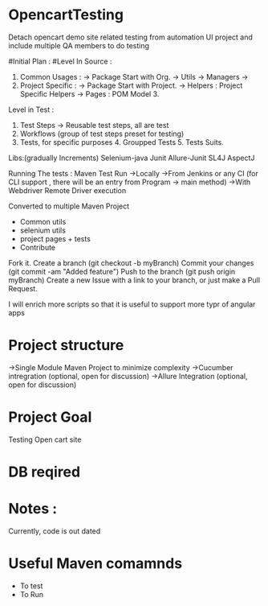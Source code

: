 # OpencartTesting
Detach opencart demo site related testing from automation UI project
and include multiple QA members to do testing

#Initial Plan :
#Level In Source : 
1. Common Usages : -> Package Start with Org. -> Utils -> Managers -> 
2. Project Specific : -> Package Start with Project. -> Helpers : Project Specific Helpers -> Pages : POM Model 3.

Level in Test : 
1. Test Steps -> Reusable test steps, all are test 
2. Workflows (group of test steps preset for testing) 
3. Tests, for specific purposes 4. Groupped Tests 5. Tests Suits.

Libs:(gradually Increments) Selenium-java Junit Allure-Junit SL4J AspectJ

Running The tests : Maven Test Run ->Locally ->From Jenkins or any CI (for CLI support , there will be an entry from Program -> main method) ->With Webdriver Remote Driver execution

Converted to multiple Maven Project

- Common utils
- selenium utils
 - project pages + tests
 - Contribute

Fork it. Create a branch (git checkout -b myBranch) Commit your changes (git commit -am "Added feature") Push to the branch (git push origin myBranch) Create a new Issue with a link to your branch, or just make a Pull Request.

I will enrich more scripts so that it is useful to support more typr of angular apps
# Project structure 
->Single Module Maven Project to minimize complexity 
->Cucumber intregration (optional, open for discussion)
->Allure Integration (optional, open for discussion)

# Project Goal 
Testing Open cart site

# DB reqired


# Notes : 
Currently, code is out dated 

# Useful Maven comamnds 
- To test 
- To Run 
